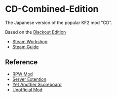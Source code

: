 # CD-Combined-Edition
The Japanese version of the popular KF2 mod "CD".

Based on the <a href="https://github.com/notblackout/kf2-controlled-difficulty">Blackout Edition</a>

- <a href="https://steamcommunity.com/sharedfiles/filedetails/?id=2862691598">Steam Workshop</a>
- <a href="https://steamcommunity.com/sharedfiles/filedetails/?id=2859078261">Steam Guide</a>

## Reference
- <a href="https://github.com/Iramok/KF2mods/tree/master/RPWmod/Classes">RPW Mod</a>
- <a href="https://github.com/GenZmeY/KF2-Server-Extension">Server Extention</a>
- <a href="https://github.com/GenZmeY/KF2-YetAnotherScoreboard">Yet Another Scoreboard</a>
- <a href="https://github.com/ZeUsernameGoesHere/UnofficialMod">Unofficial Mod</a>
